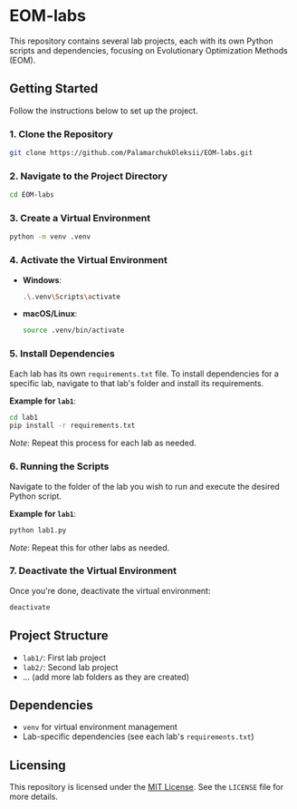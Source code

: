 # EOM-labs

This repository contains several lab projects, each with its own Python scripts and dependencies, focusing on Evolutionary Optimization Methods (EOM).

## Getting Started

Follow the instructions below to set up the project.

### 1. Clone the Repository

```bash
git clone https://github.com/PalamarchukOleksii/EOM-labs.git
```

### 2. Navigate to the Project Directory

```bash
cd EOM-labs
```

### 3. Create a Virtual Environment

```bash
python -m venv .venv
```

### 4. Activate the Virtual Environment

- **Windows**:
  ```bash
  .\.venv\Scripts\activate
  ```

- **macOS/Linux**:
  ```bash
  source .venv/bin/activate
  ```

### 5. Install Dependencies

Each lab has its own `requirements.txt` file. To install dependencies for a specific lab, navigate to that lab's folder and install its requirements.

**Example for `lab1`**:
```bash
cd lab1
pip install -r requirements.txt
```

*Note*: Repeat this process for each lab as needed.

### 6. Running the Scripts

Navigate to the folder of the lab you wish to run and execute the desired Python script.

**Example for `lab1`**:
```bash
python lab1.py
```

*Note*: Repeat this for other labs as needed.

### 7. Deactivate the Virtual Environment

Once you're done, deactivate the virtual environment:

```bash
deactivate
```

## Project Structure

- `lab1/`: First lab project
- `lab2/`: Second lab project
- ... (add more lab folders as they are created)

## Dependencies

- `venv` for virtual environment management
- Lab-specific dependencies (see each lab's `requirements.txt`)

## Licensing

This repository is licensed under the [MIT License](https://opensource.org/licenses/MIT). See the `LICENSE` file for more details.
